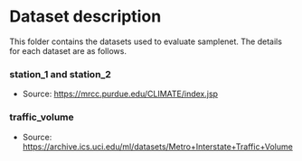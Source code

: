 # Dataset description
This folder contains the datasets used to evaluate samplenet. The details for each dataset are as follows.

### station_1 and station_2
* Source: https://mrcc.purdue.edu/CLIMATE/index.jsp

### traffic_volume
* Source: https://archive.ics.uci.edu/ml/datasets/Metro+Interstate+Traffic+Volume
